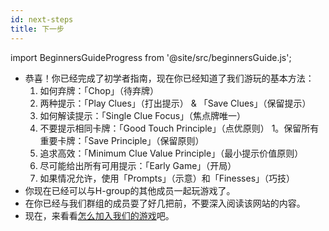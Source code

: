```yaml
---
id: next-steps
title: 下一步
---
```


import BeginnersGuideProgress from '@site/src/beginnersGuide.js';

<BeginnersGuideProgress id="next-steps" />

- 恭喜！你已经完成了初学者指南，现在你已经知道了我们游玩的基本方法：
  1. 如何弃牌：「Chop」（待弃牌）
  1. 两种提示：「Play Clues」（打出提示） & 「Save Clues」（保留提示）
  1. 如何解读提示：「Single Clue Focus」（焦点牌唯一）
  1. 不要提示相同卡牌：「Good Touch Principle」（点优原则）
  1。保留所有重要卡牌：「Save Principle」（保留原则）
  1. 追求高效：「Minimum Clue Value Principle」（最小提示价值原则）
  1. 尽可能给出所有可用提示：「Early Game」（开局）
  1. 如果情况允许，使用「Prompts」（示意）和「Finesses」（巧技）
- 你现在已经可以与H-group的其他成员一起玩游戏了。
- 在你已经与我们群组的成员耍了好几把前，不要深入阅读该网站的内容。
- 现在，来看看[怎么加入我们的游戏](../how-to-join.md)吧。
